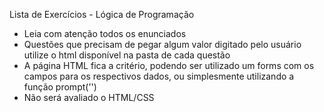 Lista de Exercícios - Lógica de Programação

* Leia com atenção todos os enunciados
* Questões que precisam de pegar algum valor digitado pelo usuário utilize o html disponível na pasta de cada questão
* A página HTML fica a critério, podendo ser utilizado um forms com os campos para os respectivos dados, ou simplesmente utilizando a função prompt('')
* Não será avaliado o HTML/CSS
